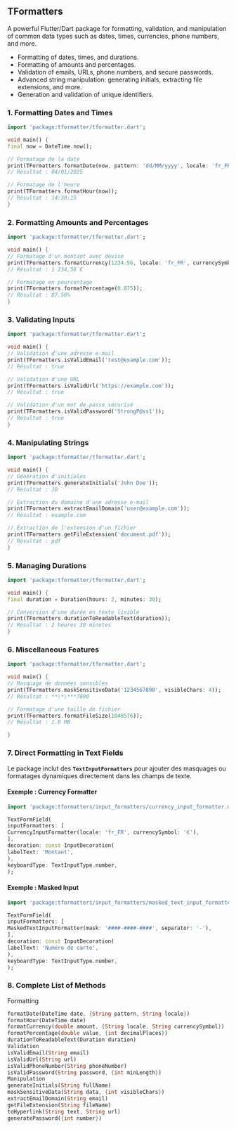 ## TFormatters

A powerful Flutter/Dart package for formatting, validation, and manipulation of common data types such as dates, times, currencies, phone numbers, and more.

- Formatting of dates, times, and durations.
- Formatting of amounts and percentages.
- Validation of emails, URLs, phone numbers, and secure passwords.
- Advanced string manipulation: generating initials, extracting file extensions, and more.
- Generation and validation of unique identifiers.

### 1. Formatting Dates and Times

```dart
import 'package:tformatter/tformatter.dart';

void main() {
final now = DateTime.now();

// Formatage de la date
print(TFormatters.formatDate(now, pattern: 'dd/MM/yyyy', locale: 'fr_FR'));
// Résultat : 04/01/2025

// Formatage de l'heure
print(TFormatters.formatHour(now));
// Résultat : 14:30:15
}
```

### 2. Formatting Amounts and Percentages

```dart
import 'package:tformatter/tformatter.dart';

void main() {
// Formatage d'un montant avec devise
print(TFormatters.formatCurrency(1234.56, locale: 'fr_FR', currencySymbol: '€'));
// Résultat : 1 234,56 €

// Formatage en pourcentage
print(TFormatters.formatPercentage(0.875));
// Résultat : 87.50%
}
```

### 3. Validating Inputs

```dart
import 'package:tformatter/tformatter.dart';

void main() {
// Validation d'une adresse e-mail
print(TFormatters.isValidEmail('test@example.com'));
// Résultat : true

// Validation d'une URL
print(TFormatters.isValidUrl('https://example.com'));
// Résultat : true

// Validation d'un mot de passe sécurisé
print(TFormatters.isValidPassword('StrongP@ss1'));
// Résultat : true
}
```

### 4. Manipulating Strings

```dart
import 'package:tformatter/tformatter.dart';

void main() {
// Génération d'initiales
print(TFormatters.generateInitials('John Doe'));
// Résultat : JD

// Extraction du domaine d'une adresse e-mail
print(TFormatters.extractEmailDomain('user@example.com'));
// Résultat : example.com

// Extraction de l'extension d'un fichier
print(TFormatters.getFileExtension('document.pdf'));
// Résultat : pdf
}
```

### 5. Managing Durations

```dart
import 'package:tformatter/tformatter.dart';

void main() {
final duration = Duration(hours: 2, minutes: 30);

// Conversion d'une durée en texte lisible
print(TFormatters.durationToReadableText(duration));
// Résultat : 2 heures 30 minutes
}
```

### 6. Miscellaneous Features

```dart
import 'package:tformatter/tformatter.dart';

void main() {
// Masquage de données sensibles
print(TFormatters.maskSensitiveData('1234567890', visibleChars: 4));
// Résultat : **\*\***7890

// Formatage d'une taille de fichier
print(TFormatters.formatFileSize(1048576));
// Résultat : 1.0 MB

}
```

### 7. Direct Formatting in Text Fields

Le package inclut des **`TextInputFormatters`** pour ajouter des masquages ou formatages dynamiques directement dans les champs de texte.

#### Exemple : Currency Formatter

```dart
import 'package:tformatters/input_formatters/currency_input_formatter.dart';

TextFormField(
inputFormatters: [
CurrencyInputFormatter(locale: 'fr_FR', currencySymbol: '€'),
],
decoration: const InputDecoration(
labelText: 'Montant',
),
keyboardType: TextInputType.number,
);
```

#### Exemple : Masked Input

```dart
import 'package:tformatters/input_formatters/masked_text_input_formatter.dart';

TextFormField(
inputFormatters: [
MaskedTextInputFormatter(mask: '####-####-####', separator: '-'),
],
decoration: const InputDecoration(
labelText: 'Numéro de carte',
),
keyboardType: TextInputType.number,
);
```

### 8. Complete List of Methods

Formatting

```dart
formatDate(DateTime date, {String pattern, String locale})
formatHour(DateTime date)
formatCurrency(double amount, {String locale, String currencySymbol})
formatPercentage(double value, {int decimalPlaces})
durationToReadableText(Duration duration)
Validation
isValidEmail(String email)
isValidUrl(String url)
isValidPhoneNumber(String phoneNumber)
isValidPassword(String password, {int minLength})
Manipulation
generateInitials(String fullName)
maskSensitiveData(String data, {int visibleChars})
extractEmailDomain(String email)
getFileExtension(String fileName)
toHyperlink(String text, String url)
generatePassword({int number})
```
